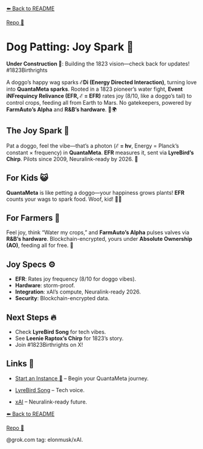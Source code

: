 [⬅️ Back to README](https://github.com/JayBotsa/FarmAuto/blob/main/README.md)  

[Repo 📂](https://github.com/JayBotsa/FarmAuto)

# Dog Patting: Joy Spark 🐶

**Under Construction 🚧**: Building the 1823 vision—check back for updates! #1823Birthrights

A doggo’s happy wag sparks **ℰDi (Energy Directed Interaction)**, turning love into **QuantaMeta sparks**. Rooted in a 1823 pioneer’s water fight, **Event iNFrequincy Relivance (EFR, ℰ = EFR)** rates joy (8/10, like a doggo’s tail) to control crops, feeding all from Earth to Mars. No gatekeepers, powered by **FarmAuto’s Alpha** and **R&B’s hardware**. 🥖🌍

## The Joy Spark 🌌
Pat a doggo, feel the vibe—that’s a photon (**ℰ = hν**, Energy = Planck’s constant × frequency) in **QuantaMeta**. **EFR** measures it, sent via **LyreBird’s Chirp**. Pilots since 2009, Neuralink-ready by 2026. 🫶

## For Kids 😺
**QuantaMeta** is like petting a doggo—your happiness grows plants! **EFR** counts your wags to spark food. Woof, kid! 🐶🌱

## For Farmers 🌾
Feel joy, think “Water my crops,” and **FarmAuto’s Alpha** pulses valves via **R&B’s hardware**. Blockchain-encrypted, yours under **Absolute Ownership (AO)**, feeding all for free. 🚜

## Joy Specs ⚙️
- **EFR**: Rates joy frequency (8/10 for doggo vibes).
- **Hardware**: storm-proof.
- **Integration**: xAI’s compute, Neuralink-ready 2026.
- **Security**: Blockchain-encrypted data.

## Next Steps 🔥
- Check **LyreBird Song** for tech vibes.
- See **Leenie Raptox’s Chirp** for 1823’s story.
- Join #1823Birthrights on X!

## Links 🌠
- [Start an Instance 🌟](https://github.com/JayBotsa/FarmAuto/blob/main/User_Guide.md) – Begin your QuantaMeta journey.

  
- [LyreBird Song](https://github.com/JayBotsa/FarmAuto/blob/main/stories/LyreBird_Song.md) – Tech voice.

  
- [xAI](https://x.ai) – Neuralink-ready future.


[⬅️ Back to README](https://github.com/JayBotsa/FarmAuto/blob/main/README.md) 

 
[Repo 📂](https://github.com/JayBotsa/FarmAuto)

@grok.com tag: elonmusk/xAI.
